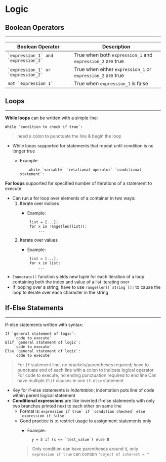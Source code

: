 # Logic

## Boolean Operators

---

| **Boolean Operator** | **Description** |
| --- | --- |
| `` `expression_1` and `expression_2` `` | True when both `expression_1` and `expression_2` are true |
| `` `expression_1` or `expression_2` `` | True when either `expression_1` or `expression_2` are true |
| ``not `expression_1` `` | True when `expression_1` is false |

## Loops

---

**While loops** can be written with a simple line:

    While `condition to check if true`:

> need a colon to punctuate the line & begin the loop

- While loops supported for statements that repeat until condition is no longer true
  - Example:

            while `variable` `relational operator` `conditional statement`:

**For loops** supported for specified number of iterations of a statement to execute

- Can run a for loop over elements of a container in two ways:
  1. Iterate over indices
     - Example:

            list = [...];
            for x in range(len(list)):
                ...

  2. Iterate over values
     - Example:

            list = [...];
            for x in list:
                ...

- `Enumerate()` function yields new tuple for each iteration of a loop containing both the index and value of a list iterating over
- If looping over a string, have to use ``range(len([`string`]))`` to cause the loop to iterate over each character in the string

## If-Else Statements

---

If-else statements written with syntax:

    If `general statement of logic`:
        `code to execute`
    Elif `general statement of logic`:
        `code to execute`
    Else `general statement of logic`:
        `code to execute`

> For `If` statement line, no brackets/parentheses required; have to punctuate end of each line with a colon to indicate logical operator
> For code to execute, no ending punctuation required to end line
> Can have multiple `Elif` clauses in one `if-else` statement

- Key for if-else statements is *indentation*; indentation puts line of code within parent logical statement
- **Conditional expressions** are like inverted if-else statements with only two branches printed next to each other on same line
  - Format is: ``expression if true` if `condition checked` else `expression if false` ``
  - Good practice is to restrict usage to assignment statements only
    - Example:

            y = 5 if (x <= `test_value`) else 0

    > Only condition can have parentheses around it, only `expression if true` can contain `"object of interest = "`
